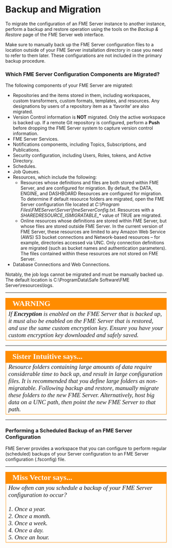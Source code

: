 # Backup and Migration #

To migrate the configuration of an FME Server instance to another instance, perform a backup and restore operation using the tools on the *Backup & Restore* page of the FME Server web interface.

Make sure to manually back up the FME Server configuration files to a location outside of your FME Server installation directory in case you need to refer to them later. These configurations are not included in the primary backup procedure.

### Which FME Server Configuration Components are Migrated? ###

The following components of your FME Server are migrated:

- Repositories and the items stored in them, including workspaces, custom transformers, custom formats, templates, and resources. Any designations by users of a repository item as a ‘favorite’ are also migrated.
- Version Control information is **NOT** migrated. Only the active workspace is backed up.  If a remote Git repository is configured, perform a **Push** before dropping the FME Server system to capture version control information.
- FME Server Services.
- Notifications components, including Topics, Subscriptions, and Publications.
- Security configuration, including Users, Roles, tokens, and Active Directory.
- Schedules.
- Job Queues.
- Resources, which include the following:
    - Resources whose definitions and files are both stored within FME Server, and are configured for migration. By default, the DATA, ENGINE, and DASHBOARD Resources are configured for migration. To determine if default resource folders are migrated, open the FME Server configuration file located at *C:\Program Files\FMEServer\Server\fmeServerConfig.txt*. Resources with a *SHAREDRESOURCE\_ISMIGRATABLE\_\** value of TRUE are migrated.
    - Online resources whose definitions are stored within FME Server, but whose files are stored outside FME Server. In the current version of FME Server, these resources are limited to any Amazon Web Service (AWS) S3 bucket connections and Network-based resources – for example, directories accessed via UNC. Only connection definitions are migrated (such as bucket names and authentication parameters). The files contained within these resources are not stored on FME Server.
- Database Connections and Web Connections.

Notably, the job logs cannot be migrated and must be manually backed up. The default location is C:\ProgramData\Safe Software\FME Server\resources\logs\.

---

<!--Tip Section-->

<table style="border-spacing: 0px">
<tr>
<td style="vertical-align:middle;background-color:darkorange;border: 2px solid darkorange">
<i class="fa fa-info-circle fa-lg fa-pull-left fa-fw" style="color:white;padding-right: 12px;vertical-align:text-top"></i>
<span style="color:white;font-size:x-large;font-weight: bold;font-family:serif">WARNING</span>
</td>
</tr>

<tr>
<td style="border: 1px solid darkorange">
<span style="font-family:serif; font-style:italic; font-size:larger">
If <strong>Encryption</strong> is enabled on the FME Server that is backed up,
<br>it must also be enabled on the FME Server that is restored, and use the same custom encryption key. Ensure you have your <stromg>custom encryption key</stromg> downloaded and safely saved.</span>
</td>
</tr>
</table>

---

<!--Person X says...-->

<table style="border-spacing: 0px">
<tr>
<td style="vertical-align:middle;background-color:darkorange;border: 2px solid darkorange">
<i class="fa fa-quote-left fa-lg fa-pull-left fa-fw" style="color:white;padding-right: 12px;vertical-align:text-top"></i>
<span style="color:white;font-size:x-large;font-weight: bold;font-family:serif">Sister Intuitive says...</span>
</td>
</tr>

<tr>
<td style="border: 1px solid darkorange">
<span style="font-family:serif; font-style:italic; font-size:larger">
Resource folders containing large amounts of data require considerable time to back up, and result in large configuration files. It is recommended that you define large folders as non-migratable. Following backup and restore, manually migrate these folders to the new FME Server. Alternatively, host big data on a UNC path, then point the new FME Server to that path.
</span>
</td>
</tr>
</table>

---

### Performing a Scheduled Backup of an FME Server Configuration ###

FME Server provides a workspace that you can configure to perform regular (scheduled) backups of your Server configuration to an FME Server configuration (.fsconfig) file. 

---

<!--Person X says...-->

<table style="border-spacing: 0px">
<tr>
<td style="vertical-align:middle;background-color:darkorange;border: 2px solid darkorange">
<i class="fa fa-quote-left fa-lg fa-pull-left fa-fw" style="color:white;padding-right: 12px;vertical-align:text-top"></i>
<span style="color:white;font-size:x-large;font-weight: bold;font-family:serif">Miss Vector says...</span>
</td>
</tr>

<tr>
<td style="border: 1px solid darkorange">
<span style="font-family:serif; font-style:italic; font-size:larger">
How often can you schedule a backup of your FME Server configuration to occur?
<br><br>1. Once a year.
<br>2. Once a month.
<br>3. Once a week.
<br>4. Once a day.
<br>5. Once an hour.
</span>
</td>
</tr>
</table>
